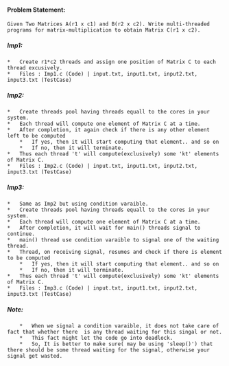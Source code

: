 #### Problem Statement:
    Given Two Matrices A(r1 x c1) and B(r2 x c2). Write multi-threaded programs for matrix-multiplication to obtain Matrix C(r1 x c2).

##### Imp1:
    *   Create r1*c2 threads and assign one position of Matrix C to each thread excusively.
    *   Files : Imp1.c (Code) | input.txt, input1.txt, input2.txt, input3.txt (TestCase)

##### Imp2:
    *   Create threads pool having threads equall to the cores in your system.
    *   Each thread will compute one element of Matrix C at a time.
    *   After completion, it again check if there is any other element left to be computed
        *   If yes, then it will start computing that element.. and so on
        *   If no, then it will terminate.
    *   Thus each thread 't' will compute(exclusively) some 'kt' elements of Matrix C.  
    *   Files : Imp2.c (Code) | input.txt, input1.txt, input2.txt, input3.txt (TestCase)

##### Imp3:
    *   Same as Imp2 but using condition varaible.
    *   Create threads pool having threads equall to the cores in your system.
    *   Each thread will compute one element of Matrix C at a time.
    *   After completion, it will wait for main() threads signal to continue.
    *   main() thread use condition varaible to signal one of the waiting thread.
    *   Thread, on receiving signal, resumes and check if there is element to be computed
        *   If yes, then it will start computing that element.. and so on
        *   If no, then it will terminate.
    *   Thus each thread 't' will compute(exclusively) some 'kt' elements of Matrix C.
    *   Files : Imp3.c (Code) | input.txt, input1.txt, input2.txt, input3.txt (TestCase)

##### Note: 
        *   When we signal a condition varaible, it does not take care of fact that whether there  is any thread waiting for this singal or not. 
        *   This fact might let the code go into deadlock. 
        *   So, It is better to make sure( may be using 'sleep()') that there should be some thread waiting for the signal, otherwise your signal get wasted.

